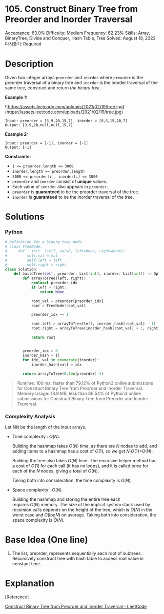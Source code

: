 # 105. Construct Binary Tree from Preorder and Inorder Traversal

Acceptance: 60.0%
Difficulty: Medium
Frequency: 62.23%
Skills: Array, BinaryTree, Divide and Conquer, Hash Table, Tree
Solved: August 18, 2022
다시풀기: Required

# Description

Given two integer arrays `preorder` and `inorder` where `preorder` is the preorder traversal of a binary tree and `inorder` is the inorder traversal of the same tree, construct and return *the binary tree*.

**Example 1:**

![https://assets.leetcode.com/uploads/2021/02/19/tree.jpg](https://assets.leetcode.com/uploads/2021/02/19/tree.jpg)

```
Input: preorder = [3,9,20,15,7], inorder = [9,3,15,20,7]
Output: [3,9,20,null,null,15,7]

```

**Example 2:**

```
Input: preorder = [-1], inorder = [-1]
Output: [-1]

```

**Constraints:**

- `1 <= preorder.length <= 3000`
- `inorder.length == preorder.length`
- `3000 <= preorder[i], inorder[i] <= 3000`
- `preorder` and `inorder` consist of **unique** values.
- Each value of `inorder` also appears in `preorder`.
- `preorder` is **guaranteed** to be the preorder traversal of the tree.
- `inorder` is **guaranteed** to be the inorder traversal of the tree.

# Solutions

### Python

```python
# Definition for a binary tree node.
# class TreeNode:
#     def __init__(self, val=0, left=None, right=None):
#         self.val = val
#         self.left = left
#         self.right = right
class Solution:
    def buildTree(self, preorder: List[int], inorder: List[int]) -> Optional[TreeNode]:
        def arrayToTree(left, right):
            nonlocal preorder_idx
            if left > right:
                return None
            
            root_val = preorder[preorder_idx]
            root = TreeNode(root_val)
            
            preorder_idx += 1
            
            root.left = arrayToTree(left, inorder_hash[root_val] - 1)
            root.right = arrayToTree(inorder_hash[root_val] + 1, right)
            
            return root
            
            
        preorder_idx = 0
        inorder_hash = {}
        for idx, val in enumerate(inorder):
            inorder_hash[val] = idx
        
        return arrayToTree(0,len(preorder)-1)
```

> Runtime: 100 ms, faster than 79.12% of Python3 online submissions for Construct Binary Tree from Preorder and Inorder Traversal.
Memory Usage: 18.9 MB, less than 86.54% of Python3 online submissions for Construct Binary Tree from Preorder and Inorder Traversal.
> 

### Complexity Analysis

Let N*N* be the length of the input arrays.

- Time complexity : *O*(*N*).
    
    Building the hashmap takes *O*(*N*) time, as there are *N* nodes to add, and adding items to a hashmap has a cost of *O*(1), so we get *N*⋅*O*(1)=*O*(*N*).
    
    Building the tree also takes *O*(*N*) time. The recursive helper method has a cost of *O*(1) for each call (it has no loops), and it is called *once* for each of the *N* nodes, giving a total of *O*(*N*).
    
    Taking both into consideration, the time complexity is *O*(*N*).
    
- Space complexity : *O*(*N*).
    
    Building the hashmap and storing the entire tree each requires *O*(*N*) memory. The size of the implicit system stack used by recursion calls depends on the height of the tree, which is *O*(*N*) in the worst case and *O*(log*N*) on average. Taking both into consideration, the space complexity is *O*(*N*).
    

# Base Idea (One line)

1. The list, preorder, represents sequentially each root of subtrees. Recursively construct tree with hash table to access root value in constant time.

# Explanation

[Reference]

[Construct Binary Tree from Preorder and Inorder Traversal - LeetCode](https://leetcode.com/problems/construct-binary-tree-from-preorder-and-inorder-traversal/solution/)